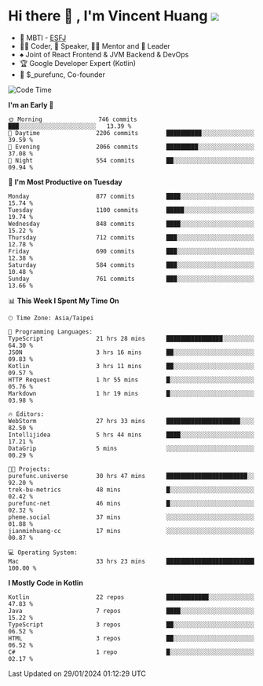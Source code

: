 # Hi there 👋 , I'm Vincent Huang ![](https://komarev.com/ghpvc/?username=Jian-Min-Huang)
- 👀 MBTI - [ESFJ](https://www.16personalities.com/esfj-personality)
- 👨‍💻 Coder, 🎤 Speaker, 👨‍🏫 Mentor and 🚀 Leader
- ♠️ Joint of React Frontend & JVM Backend & DevOps
- 🏆 Google Developer Expert (Kotlin)
- 💼 $_purefunc, Co-founder

<!--START_SECTION:waka-->
![Code Time](http://img.shields.io/badge/Code%20Time-3%2C330%20hrs%2056%20mins-blue)

**I'm an Early 🐤** 

```text
🌞 Morning                746 commits         ███░░░░░░░░░░░░░░░░░░░░░░   13.39 % 
🌆 Daytime                2206 commits        ██████████░░░░░░░░░░░░░░░   39.59 % 
🌃 Evening                2066 commits        █████████░░░░░░░░░░░░░░░░   37.08 % 
🌙 Night                  554 commits         ██░░░░░░░░░░░░░░░░░░░░░░░   09.94 % 
```
📅 **I'm Most Productive on Tuesday** 

```text
Monday                   877 commits         ████░░░░░░░░░░░░░░░░░░░░░   15.74 % 
Tuesday                  1100 commits        █████░░░░░░░░░░░░░░░░░░░░   19.74 % 
Wednesday                848 commits         ████░░░░░░░░░░░░░░░░░░░░░   15.22 % 
Thursday                 712 commits         ███░░░░░░░░░░░░░░░░░░░░░░   12.78 % 
Friday                   690 commits         ███░░░░░░░░░░░░░░░░░░░░░░   12.38 % 
Saturday                 584 commits         ███░░░░░░░░░░░░░░░░░░░░░░   10.48 % 
Sunday                   761 commits         ███░░░░░░░░░░░░░░░░░░░░░░   13.66 % 
```


📊 **This Week I Spent My Time On** 

```text
🕑︎ Time Zone: Asia/Taipei

💬 Programming Languages: 
TypeScript               21 hrs 28 mins      ████████████████░░░░░░░░░   64.30 % 
JSON                     3 hrs 16 mins       ██░░░░░░░░░░░░░░░░░░░░░░░   09.83 % 
Kotlin                   3 hrs 11 mins       ██░░░░░░░░░░░░░░░░░░░░░░░   09.57 % 
HTTP Request             1 hr 55 mins        █░░░░░░░░░░░░░░░░░░░░░░░░   05.76 % 
Markdown                 1 hr 19 mins        █░░░░░░░░░░░░░░░░░░░░░░░░   03.98 % 

🔥 Editors: 
WebStorm                 27 hrs 33 mins      █████████████████████░░░░   82.50 % 
Intellijidea             5 hrs 44 mins       ████░░░░░░░░░░░░░░░░░░░░░   17.21 % 
DataGrip                 5 mins              ░░░░░░░░░░░░░░░░░░░░░░░░░   00.29 % 

🐱‍💻 Projects: 
purefunc.universe        30 hrs 47 mins      ███████████████████████░░   92.20 % 
trek-bu-metrics          48 mins             █░░░░░░░░░░░░░░░░░░░░░░░░   02.42 % 
purefunc-net             46 mins             █░░░░░░░░░░░░░░░░░░░░░░░░   02.32 % 
pheme.social             37 mins             ░░░░░░░░░░░░░░░░░░░░░░░░░   01.88 % 
jianminhuang-cc          17 mins             ░░░░░░░░░░░░░░░░░░░░░░░░░   00.87 % 

💻 Operating System: 
Mac                      33 hrs 23 mins      █████████████████████████   100.00 % 
```

**I Mostly Code in Kotlin** 

```text
Kotlin                   22 repos            ████████████░░░░░░░░░░░░░   47.83 % 
Java                     7 repos             ████░░░░░░░░░░░░░░░░░░░░░   15.22 % 
TypeScript               3 repos             ██░░░░░░░░░░░░░░░░░░░░░░░   06.52 % 
HTML                     3 repos             ██░░░░░░░░░░░░░░░░░░░░░░░   06.52 % 
C#                       1 repo              █░░░░░░░░░░░░░░░░░░░░░░░░   02.17 % 
```




 Last Updated on 29/01/2024 01:12:29 UTC
<!--END_SECTION:waka-->
